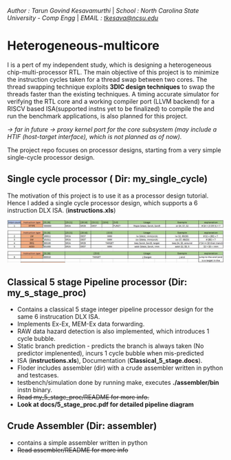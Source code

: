 *Author : Tarun Govind Kesavamurthi* |
*School : North Carolina State University - Comp Engg* |
*EMAIL  : tkesava@ncsu.edu*

# Heterogeneous-multicore
I is a pert of my independent study, which is designing a heterogeneous chip-multi-processor RTL. The main objective of this project is to minimize the instruction cycles taken for a thread swap between two cores. The thread swapping technique exploits **3DIC design techniques** to swap the threads faster than the existing techniques. A timing accurate simulator for verifying the RTL core and a working compiler port (LLVM backend) for a RISCV based ISA(supported instns yet to be finalized) to compile the and run the benchmark applications, is also planned for this project.

*-> far in future -> proxy kernel port for the core subsystem (may include a HTIF (host-target interface), which is not planned as of now).*

The project repo focuses on processor designs, starting from a very simple single-cycle processor design.

## Single cycle processor ( Dir: my_single_cycle)
The motivation of this project is to use it as a processor design tutorial. Hence I added a single cycle processor design, which supports a 6 instruction DLX ISA. (**instructions.xls**)

![](images/6_instn_DLX_ISA.JPG)

## Classical 5 stage Pipeline processor (Dir: my_s_stage_proc)
* Contains a classical 5 stage integer pipeline processor design for the same 6 instrucation DLX ISA.
* Implements Ex-Ex, MEM-Ex data forwarding.
* RAW data hazard detection is also implemented, which introduces 1 cycle bubble.
* Static branch prediction - predicts the branch is always taken (No predictor implenented), incurs 1 cycle bubble when mis-predicted
* ISA (**instructions.xls**), Documentation (**Classical_5_stage.docs**).
* Floder includes assembler (dir) with a crude assembler written in python and testcases.
* testbench/simulation done by running make, executes **./assembler/bin** instn binary.
* ~~Read my_5_stage_proc/README for more info.~~
* **Look at docs/5_stage_proc.pdf for detailed pipeline diagram**

## Crude Assembler (Dir: assembler)
* contains a simple assembler written in python
* ~~Read assembler/README for more info~~
